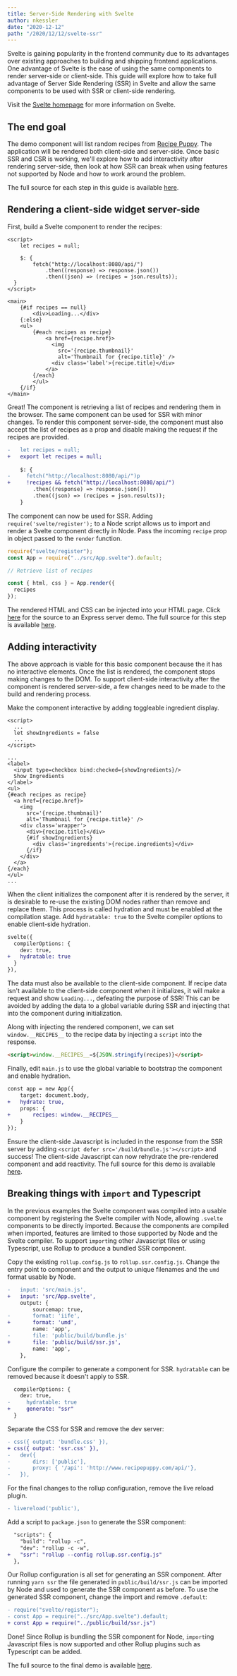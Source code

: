 ```yaml
---
title: Server-Side Rendering with Svelte
author: nkessler
date: "2020-12-12"
path: "/2020/12/12/svelte-ssr"
---
```


Svelte is gaining popularity in the frontend community due to its advantages over existing approaches to building  and shipping frontend applications. One advantage of Svelte is the ease of using the same components to render server-side or client-side. This guide will explore how to take full advantage of Server Side Rendering (SSR) in Svelte and allow the same components to be used with SSR or client-side rendering.

Visit the [Svelte homepage](https://svelte.dev/) for more information on Svelte.

## The end goal

The demo component will list random recipes from [Recipe Puppy](http://www.recipepuppy.com/). The application will be rendered both client-side and server-side. Once basic SSR and CSR is working, we'll explore how to add interactivity after rendering server-side, then look at how SSR can break when using features not supported by Node and how to work around the problem.

The full source for each step in this guide is available [here](https://github.com/b2io/svelte-ssr-demo).

## Rendering a client-side widget server-side

First, build a Svelte component to render the recipes:

```svelte
<script>
	let recipes = null;

	$: {
		fetch("http://localhost:8080/api/")
			.then((response) => response.json())
			.then((json) => (recipes = json.results));
  }
</script>

<main>
	{#if recipes == null}
		<div>Loading...</div>
	{:else}
	<ul>
		{#each recipes as recipe} 
			<a href={recipe.href}>
              <img
                src='{recipe.thumbnail}'
                alt='Thumbnail for {recipe.title}' />
              <div class='label'>{recipe.title}</div>
			</a>
		{/each}
		</ul>
	{/if}
</main>
```

Great! The component is retrieving a list of recipes and rendering them in the browser. The same component can be used for SSR with minor changes. To render this component server-side, the component must also accept the list of recipes as a prop and disable making the request if the recipes are provided.

```diff
- 	let recipes = null;
+ 	export let recipes = null;
 
    $: {
-     fetch("http://localhost:8080/api/")p
+     !recipes && fetch("http://localhost:8080/api/")
        .then((response) => response.json())
        .then((json) => (recipes = json.results));
    }
```

The component can now be used for SSR. Adding `require('svelte/register');` to a Node script allows us to import and render a Svelte component directly in Node. Pass the incoming `recipe` prop in object passed to the `render` function.

```js
require("svelte/register");
const App = require("../src/App.svelte").default;

// Retrieve list of recipes

const { html, css } = App.render({
  recipes
});
```

The rendered HTML and CSS can be injected into your HTML page. Click [here](https://github.com/b2io/svelte-ssr-demo/blob/main/1-basic-ssr/scripts/ssr-server.js) for the source to an Express server demo. The full source for this step is available [here](https://github.com/b2io/svelte-ssr-demo/tree/main/1-basic-ssr).

## Adding interactivity

The above approach is viable for this basic component because the it has no interactive elements. Once the list is rendered, the component stops making changes to the DOM. To support client-side interactivity after the component is rendered server-side, a few changes need to be made to the build and rendering process.

Make the component interactive by adding toggleable ingredient display.

```svelte
<script>
  ...
  let showIngredients = false
  ...
</script>

...
<label>
  <input type=checkbox bind:checked={showIngredients}/>
  Show Ingredients
</label>
<ul>
{#each recipes as recipe} 
  <a href={recipe.href}>
    <img 
      src='{recipe.thumbnail}'
      alt='Thumbnail for {recipe.title}' />
    <div class='wrapper'>
      <div>{recipe.title}</div>
      {#if showIngredients}
        <div class='ingredients'>{recipe.ingredients}</div>
      {/if}
    </div>
  </a>
{/each}
</ul>
...
```

When the client initializes the component after it is rendered by the server, it is desirable to re-use the existing DOM nodes rather than remove and replace them. This process is called hydration and must be enabled at the compilation stage. Add `hydratable: true` to the Svelte compiler options to enable client-side hydration.

```diff
svelte({
  compilerOptions: {
    dev: true,
+   hydratable: true
  }
}),
```

The data must also be available to the client-side component. If recipe data isn't available to the client-side component when it initializes, it will make a request and show `Loading...`, defeating the purpose of SSR! This can be avoided by adding the data to a global variable during SSR and injecting that into the component during initialization.

Along with injecting the rendered component, we can set `window.__RECIPES__` to the recipe data by injecting a `script` into the response.

```html
<script>window.__RECIPES__=${JSON.stringify(recipes)}</script>
```

Finally, edit `main.js` to use the global variable to bootstrap the component and enable hydration.

```diff
const app = new App({
	target: document.body,
+	hydrate: true,
	props: {
+   	recipes: window.__RECIPES__
	}
});
```

Ensure the client-side Javascript is included in the response from the SSR server by adding `<script defer src='/build/bundle.js'></script>` and success! The client-side Javascript can now rehydrate the pre-rendered component and add reactivity. The full source for this demo is available [here](https://github.com/b2io/svelte-ssr-demo/tree/main/2-interactivity).

## Breaking things with `import` and Typescript

In the previous examples the Svelte component was compiled into a usable component by registering the Svelte compiler with Node, allowing `.svelte` components to be directly imported. Because the components are compiled when imported, features are limited to those supported by Node and the Svelte compiler. To support `import`ing other Javascript files or using Typescript, use Rollup to produce a bundled SSR component.

Copy the existing `rollup.config.js` to `rollup.ssr.config.js`. Change the entry point to component and the output to unique filenames and the `umd` format usable by Node. 

```diff
-	input: 'src/main.js',
+	input: 'src/App.svelte',
	output: {
		sourcemap: true,
-		format: 'iife',
+		format: 'umd',
		name: 'app',
-		file: 'public/build/bundle.js'
+		file: 'public/build/ssr.js',
		name: 'app',
	},
```

Configure the compiler to generate a component for SSR. `hydratable` can be removed because it doesn't apply to SSR.

```diff
  compilerOptions: {
    dev: true,
-	  hydratable: true
+     generate: "ssr"
  }
```

Separate the CSS for SSR and remove the dev server:

```diff
- css({ output: 'bundle.css' }),
+ css({ output: 'ssr.css' }),
-	dev({
-		dirs: ['public'],
-		proxy: { '/api': 'http://www.recipepuppy.com/api/'},
-	}),
```

For the final changes to the rollup configuration, remove the live reload plugin.

```diff
- livereload('public'),
```

Add a script to `package.json` to generate the SSR component:

```diff
  "scripts": {
    "build": "rollup -c",
    "dev": "rollup -c -w",
+   "ssr": "rollup --config rollup.ssr.config.js"
  },
```

Our Rollup configuration is all set for generating an SSR component. After running `yarn ssr` the file generated in `public/build/ssr.js` can be imported by Node and used to generate the SSR component as before. To use the generated SSR component, change the import and remove `.default`:

```diff
- require("svelte/register");
- const App = require("../src/App.svelte").default;
+ const App = require("../public/build/ssr.js")
```

Done! Since Rollup is bundling the SSR component for Node, `import`ing Javascript files is now supported and other Rollup plugins such as Typescript can be added.

The full source to the final demo is available [here](https://github.com/b2io/svelte-ssr-demo/tree/main/3-typescript-and-imports).
